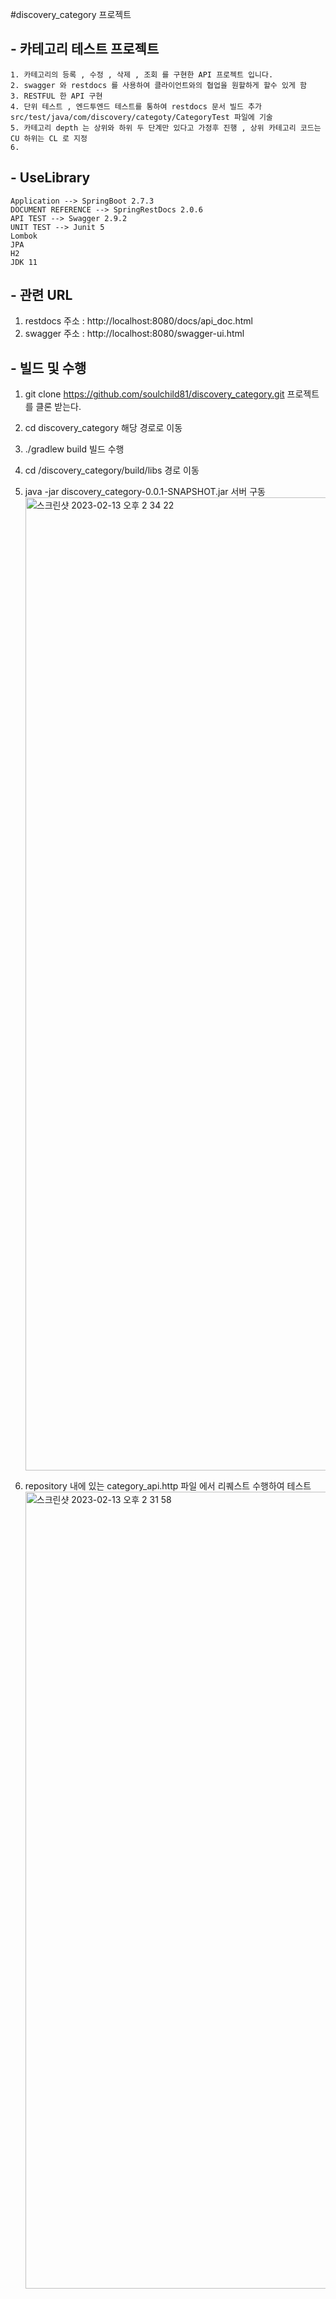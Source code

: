 #discovery_category 프로젝트 

## - 카테고리 테스트 프로젝트 
    1. 카테고리의 등록 , 수정 , 삭제 , 조회 를 구현한 API 프로젝트 입니다.
    2. swagger 와 restdocs 를 사용하여 클라이언트와의 협업을 원할하게 할수 있게 함
    3. RESTFUL 한 API 구현 
    4. 단위 테스트 , 엔드투엔드 테스트를 통하여 restdocs 문서 빌드 추가 src/test/java/com/discovery/categoty/CategoryTest 파일에 기술
    5. 카테고리 depth 는 상위와 하위 두 단계만 있다고 가정후 진행 , 상위 카테고리 코드는 CU 하위는 CL 로 지정
    6. 


## - UseLibrary
    Application --> SpringBoot 2.7.3
    DOCUMENT REFERENCE --> SpringRestDocs 2.0.6
    API TEST --> Swagger 2.9.2
    UNIT TEST --> Junit 5
    Lombok
    JPA
    H2
    JDK 11

## - 관련 URL 
  1. restdocs 주소 : http://localhost:8080/docs/api_doc.html
  2. swagger 주소 : http://localhost:8080/swagger-ui.html

## - 빌드 및 수행 
  1. git clone https://github.com/soulchild81/discovery_category.git
     프로젝트를 클론 받는다.
     
  2. cd discovery_category
     해당 경로로 이동 
     
  3. ./gradlew build 
     빌드 수행 
  
  4. cd /discovery_category/build/libs
     경로 이동

  5. java -jar discovery_category-0.0.1-SNAPSHOT.jar
     서버 구동
     <img width="1557" alt="스크린샷 2023-02-13 오후 2 34 22" src="https://user-images.githubusercontent.com/54564644/218378803-7bf1fa68-d493-496b-ac6b-f937c921fe89.png">

     
  6. repository 내에 있는 category_api.http 파일 에서 리퀘스트 수행하여 테스트 
    <img width="1275" alt="스크린샷 2023-02-13 오후 2 31 58" src="https://user-images.githubusercontent.com/54564644/218378636-8decaca3-aa0f-4456-9b33-dadde384ed58.png">
